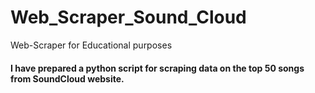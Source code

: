 # Web_Scraper_Sound_Cloud
Web-Scraper for Educational purposes 

#### I have prepared a python script for scraping data on the top 50 songs from SoundCloud website.
